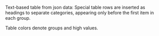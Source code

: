 Text-based table from json data:
Special table rows are inserted as headings to separate categories, appearing only before the first item in each group.

Table colors denote groups and high values.
